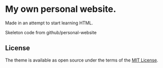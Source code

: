 # My own personal website.

Made in an attempt to start learning HTML.

Skeleton code from github/personal-website

## License

The theme is available as open source under the terms of the [MIT License](https://opensource.org/licenses/MIT).
